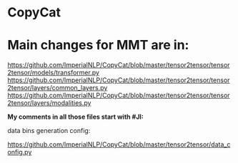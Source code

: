 # CopyCat

# Main changes for MMT are in:

https://github.com/ImperialNLP/CopyCat/blob/master/tensor2tensor/tensor2tensor/models/transformer.py
https://github.com/ImperialNLP/CopyCat/blob/master/tensor2tensor/tensor2tensor/layers/common_layers.py
https://github.com/ImperialNLP/CopyCat/blob/master/tensor2tensor/tensor2tensor/layers/modalities.py

**My comments in all those files start with #JI:**

data bins generation config:

https://github.com/ImperialNLP/CopyCat/blob/master/tensor2tensor/data_config.py
